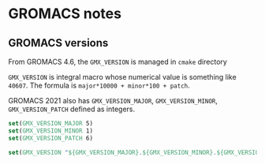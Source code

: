 # GROMACS notes

## GROMACS versions

From GROMACS 4.6, the `GMX_VERSION` is managed in `cmake` directory

`GMX_VERSION` is integral macro whose numerical value is something like `40607`.
The formula is `major*10000 + minor*100 + patch`.

GROMACS 2021 also has `GMX_VERSION_MAJOR`, `GMX_VERSION_MINOR`, `GMX_VERSION_PATCH`
defined as integers.

```cmake
set(GMX_VERSION_MAJOR 5)
set(GMX_VERSION_MINOR 1)
set(GMX_VERSION_PATCH 6)

set(GMX_VERSION "${GMX_VERSION_MAJOR}.${GMX_VERSION_MINOR}.${GMX_VERSION_PATCH}")
```
